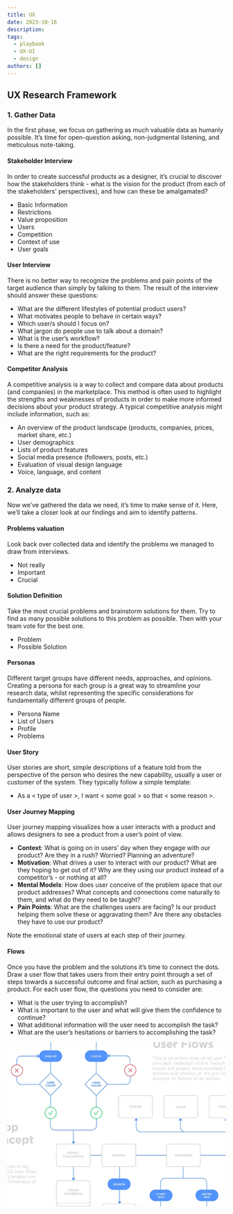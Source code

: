 ```yaml
---
title: UX
date: 2023-10-16
description:
tags:
  - playbook
  - UX-UI
  - design
authors: []
---
```


## UX Research Framework
### 1. Gather Data
In the first phase, we focus on gathering as much valuable data as humanly possible. It’s time for open-question asking, non-judgmental listening, and meticulous note-taking.

#### Stakeholder Interview
In order to create successful products as a designer, it’s crucial to discover how the stakeholders think - what is the vision for the product (from each of the stakeholders' perspectives), and how can these be amalgamated?

* Basic Information
* Restrictions
* Value proposition
* Users
* Competition
* Context of use
* User goals

#### User Interview
There is no better way to recognize the problems and pain points of the target audience than simply by talking to them. The result of the interview should answer these questions:

* What are the different lifestyles of potential product users?
* What motivates people to behave in certain ways?
* Which user/s should I focus on?
* What jargon do people use to talk about a domain?
* What is the user’s workflow?
* Is there a need for the product/feature?
* What are the right requirements for the product?

#### Competitor Analysis
A competitive analysis is a way to collect and compare data about products (and companies) in the marketplace. This method is often used to highlight the strengths and weaknesses of products in order to make more informed decisions about your product strategy. A typical competitive analysis might include information, such as:

* An overview of the product landscape (products, companies, prices, market share, etc.)
* User demographics
* Lists of product features
* Social media presence (followers, posts, etc.)
* Evaluation of visual design language
* Voice, language, and content

### 2. Analyze data
Now we’ve gathered the data we need, it’s time to make sense of it. Here, we’ll take a closer look at our findings and aim to identify patterns.

#### Problems valuation
Look back over collected data and identify the problems we managed to draw from interviews.
* Not really
* Important
* Crucial

#### Solution Definition
Take the most crucial problems and brainstorm solutions for them. Try to find as many possible solutions to this problem as possible. Then with your team vote for the best one.

* Problem
* Possible Solution

#### Personas
Different target groups have different needs, approaches, and opinions. Creating a persona for each group is a great way to streamline your research data, whilst representing the specific considerations for fundamentally different groups of people.

* Persona Name
* List of Users
* Profile
* Problems

#### User Story
User stories are short, simple descriptions of a feature told from the perspective of the person who desires the new capability, usually a user or customer of the system. They typically follow a simple template:

* As a < type of user >, I want < some goal > so that < some reason >.

#### User Journey Mapping
User journey mapping visualizes how a user interacts with a product and allows designers to see a product from a user’s point of view.

* **Context**: What is going on in users’ day when they engage with our product? Are they in a rush? Worried? Planning an adventure?
* **Motivation**: What drives a user to interact with our product? What are they hoping to get out of it? Why are they using our product instead of a competitor’s - or nothing at all?
* **Mental Models**: How does user conceive of the problem space that our product addresses? What concepts and connections come naturally to them, and what do they need to be taught?
* **Pain Points**: What are the challenges users are facing? Is our product helping them solve these or aggravating them? Are there any obstacles they have to use our product?

Note the emotional state of users at each step of their journey.

#### Flows
Once you have the problem and the solutions it’s time to connect the dots. Draw a user flow that takes users from their entry point through a set of steps towards a successful outcome and final action, such as purchasing a product.
For each user flow, the questions you need to consider are:

* What is the user trying to accomplish?
* What is important to the user and what will give them the confidence to continue?
* What additional information will the user need to accomplish the task?
* What are the user’s hesitations or barriers to accomplishing the task?

![](assets/ux_3d7c3626f0c1880f74be8d46181f9e1b_md5.webp)
